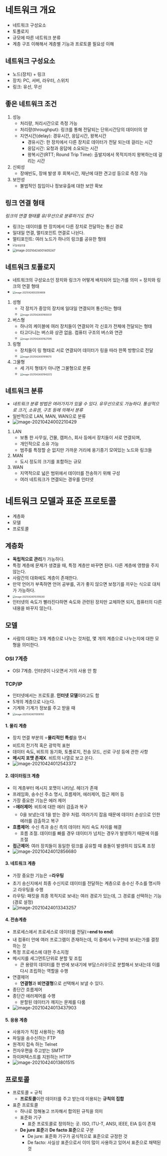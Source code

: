# 네트워크 개요

- 네트워크 구성요소
- 토폴로지
- 규모에 따른 네트워크 분류
- 계층 구조 이해해서 계층별 기능과 프로토콜 필요성 이해



## 네트워크 구성요소

- 노드(장치) + 링크
- 장치: PC, 서버, 라우터, 스위치
- 링크: 유선, 무선



## 좋은 네트워크 조건

1. 성능
   - 처리량, 처리시간으로 측정 가능
   - 처리량(throughput): 링크를 통해 전달되는 단위시간당의 데이터의 양
   - 지연시간(delay): 경유시간, 응답시간, 왕복시간
     - 경유시간: 한 장치에서 다른 장치로 데이터가 전달 되는데 걸리는 시간
     - 응답시간: 요청과 응답에 소요되는 시간
     - 왕복시간(RTT; Round Trip Time): 출발지에서 목적지까지 왕복하는데 걸리는 시간
2. 신뢰성
   - 장애빈도, 장애 발생 후 회복시간, 재난에 대한 견고성 등으로 측정 가능
3. 보안성
   - 불법적인 침입이나 정보유출에 대한 보안 확보



## 링크 연결 형태

*링크의 연결 형태를 유/무선으로 분류하기도 한다*

- 링크는 데이터를 한 장치에서 다른 장치로 전달하는 통신 경로
- 일대일 연결, 멀티포인트 연결로 나뉜다.
- 멀티포인트: 여러 노드가 하나의 링크를 공유한 형태
- <img src="images/image-20210424001454517-1619196643974.png" alt="일대일연결" style="zoom:50%;" />
- <img src="images/image-20210424001405247.png" alt="image-20210424001405247" style="zoom: 67%;" />



## 네트워크 토폴로지

- 네트워크의 구성요소인 장치와 링크가 어떻게 배치되어 있는가를 의미 = 장치와 링크의 연결 형태
- <img src="images/image-20210424002004806.png" alt="image-20210424002004806" style="zoom: 50%;" />

1. 성형
   - 각 장치가 중앙의 장치에 일대일 연결되어 통신하는 형태
   - <img src="images/image-20210424001800031.png" alt="image-20210424001800031" style="zoom:50%;" />
2. 버스형
   - 하나의 케이블에 여러 장치들이 연결되어 각 신호가 전체에 전달되는 형태
   - 타고다니는 버스와 상관 없음. 컴퓨터 구조의 버스와 연관
   - <img src="images/image-20210424001827095.png" alt="image-20210424001827095" style="zoom:50%;" />
3. 링형
   - 장치들이 링 형태로 서로 연결되어 데이터가 링을 따라 한쪽 방향으로 전달
   - <img src="images/image-20210424001918070.png" alt="image-20210424001918070" style="zoom:50%;" />
4. 그물형
   - 세 가지 형태가 아니면 그물형으로 분류
   - <img src="images/image-20210424001942072.png" alt="image-20210424001942072" style="zoom:50%;" />





## 네트워크 분류

- *네트워크 분류 방법은 여러가지가 있을 수 있다. 유무선으로도 가능하다. 통상적으로 크기, 소유권, 구조 등에 의해서 분류*
- 일반적으로 LAN, MAN, WAN으로 분류
- ![image-20210424002210429](images/image-20210424002210429.png)

1. LAN
   - 보통 한 사무실, 건물, 캠퍼스, 회사 등에서 장치들이 서로 연결되며,
   - 개인적으로 소유 가능
   - 범주를 특정할 순 없지만 가까운 거리에 옹기종기 모여있는 노드와 링크들
2. MAN
   - 도시 정도의 크기를 포함하는 규모
3. WAN
   - 지역적으로 넓은 범위에서 데이터를 전송하기 위해 구성
   - 여러 네트워크가 연결되는 경우를 인터넷





# 네트워크 모델과 표준 프로토콜

- 계층화
- 모델
- 프로토콜



## 계층화

- **독립적으로 관리**가 가능하다.
- 특정 계층에 문제가 생겼을 때, 특정 계층만 바꾸면 된다. 다른 계층에 영향을 주지 않는다.
- 사람간의 대화에도 계층이 존재한다.
- 만약 언어가 부족하면 언어 공부를, 귀가 좋지 않으면 보청기를 끼우는 식으로 대처가 가능하다.
- <img src="images/image-20210424010359240.png" alt="image-20210424010359240" style="zoom:50%;" />
- 인터넷의 속도가 빨라진다하면 속도와 관련된 장치만 교체하면 되지, 컴퓨터의 다른 내용을 바꾸지 않는다.



## 모델

- 사람의 대화는 3개 계층으로 나누는 것처럼, 몇 개의 계층으로 나누는지에 대한 모형을 의미한다.

### OSI 7계층

- OSI 7계층. 인터넷이 나오면서 거의 사용 안 함

### TCP/IP

- 인터넷에서는 프로토콜. **인터넷 모델**이라고도 함
- 5개의 계층으로 나눈다.
- 기계와 기계가 정보를 주고 받을 때
- <img src="images/image-20210424011009783.png" alt="image-20210424011009783" style="zoom:50%;" />



#### 1. 물리 계층

- 장치 연결 부분의 ⭐**물리적인 특성**을 명시
- 비트의 전기적 혹은 광학적 표현
- 데이터 속도, 비트의 동기화, 토폴로지, 전송 모드, 선로 구성 등에 관한 사항
- **메시지 포맷 존재X**. 비트의 나열로 보고 쏜다.
- ![image-20210424012543372](images/image-20210424012543372.png)

#### 2. 데이터링크 계층

- 이 계층부터 메시지 포맷이 나타남. 헤더가 존재
- 프레임화, 송수신 주소 명시, 흐름제어, 에러제어, 접근 제어 등
- 가장 중요한 기능은 에러 제어
- ⭐**에러제어**: 비트에 대한 에러 검출과 복구
  - 0을 보냈는데 1을 받는 경우 처럼. 여러가지 잡음 때문에 데이터 손상으로 인한 에러를 검출하고 복구
- **흐름제어**: 수신 측과 송신 측의 데이터 처리 속도 차이를 해결
  - 호름 조절. 데이터를 빠를 경우 데이터가 넘치는 경우가 발생하기 때문에 이를 조절
- **접근제어**: 여러 장치들이 동일한 링크를 공유할 때 충돌이 발생하지 않도록 조정
- ![image-20210424012856680](images/image-20210424012856680.png)

#### 3. 네트워크 계층

- 가장 중요한 기능은 ⭐**라우팅**
- 초기 송신지에서 최종 수신지로 데이터를 전달하는 계층으로 송수신 주소를 명시하고 라우팅을 수행
- 라우팅: 패킷을 최종 목적지로 보내는 여러 경로가 있는데, 그 경로를 선택하는 기능(경로 설정)
- ![image-20210424013343257](images/image-20210424013343257.png)

#### 4. 전송계층

- 프로세스에서 프로세스로 데이터를 전달(⭐**end to end**)
- 내 컴퓨터 안에 여러 프로그램이 존재하는데, 이 중에서 누구한테 보내는가를 결정하는 것
- 특정 프로세스에 대한 주소지정
- 메시지를 세그먼트단위로 분할 및 조립
  - 큰 용량의 데이터를 한 번에 보내기에 부담스러우므로 분할해서 보내는데 이를 다시 조립하는 역할을 수행
- 연결제어
  - **연결형**과 **비연결형**으로 선택해서 보낼 수 있다.
- 종단간 흐름제어
- 종단간 에러제어를 수행
  - 분할된 데이터가 깨지는 문제를 다룸
- ![image-20210424013437903](images/image-20210424013437903.png)

#### 5. 응용 계층

- 사용자가 직접 사용하는 계층
- 파일을 송수신하는 FTP
- 원격지 접속 하는 Telnet
- 전자우편을 주고받는 SMTP
- 하이퍼텍스트를 지원하는 HTTP
- ![image-20210424013801515](images/image-20210424013801515.png)





## 프로토콜

- 프로토콜 = 규칙
  - **프로토콜**이란 데이터를 주고 받는데 이용되는 **규칙의 집합**
- 표준 프로토콜
  - 하나로 정해놓고 쓰자해서 합의된 규칙을 의미
  - 표준화 기구
    - 표준 프로토콜로 정의하는 곳. ISO, ITU-T, ANSI, IEEE, EIA 등이 존재
  - **De jure 표준**과 **De facto 표준**으로 구분
    - De jure: 표준화 기구가 공식적으로 표준으로 규정한 것
    - De facto: 사실상 표준으로서 이미 많이 사용하고 있어서 표준으로 채택된 것
